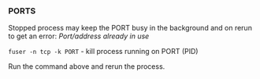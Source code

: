 ### PORTS

Stopped process may keep the PORT busy in the background and on rerun to get an error:
*Port/address already in use*

`fuser -n tcp -k PORT` - kill process running on PORT (PID)

Run the command above and rerun the process.
